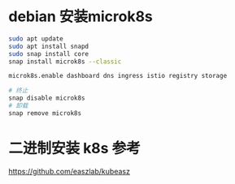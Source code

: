 # debian 安装microk8s
~~~ bash
sudo apt update
sudo apt install snapd
sudo snap install core
snap install microk8s --classic

microk8s.enable dashboard dns ingress istio registry storage

# 终止
snap disable microk8s
# 卸载
snap remove microk8s
~~~


# 二进制安装 k8s 参考
https://github.com/easzlab/kubeasz
